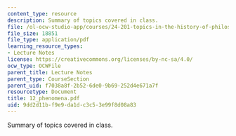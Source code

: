 ```yaml
---
content_type: resource
description: Summary of topics covered in class.
file: /ol-ocw-studio-app/courses/24-201-topics-in-the-history-of-philosophy-kant-fall-2005/9dd2d11bf9e9da1dc3c53e99f8d08a83_12_phenomena.pdf
file_size: 18851
file_type: application/pdf
learning_resource_types:
- Lecture Notes
license: https://creativecommons.org/licenses/by-nc-sa/4.0/
ocw_type: OCWFile
parent_title: Lecture Notes
parent_type: CourseSection
parent_uid: f7038a8f-2b52-6de0-9b69-252d4e671a7f
resourcetype: Document
title: 12_phenomena.pdf
uid: 9dd2d11b-f9e9-da1d-c3c5-3e99f8d08a83
---
```

Summary of topics covered in class.